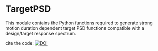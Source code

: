 # TargetPSD
This module contains the Python functions required to generate strong motion duration dependent target PSD functions compatible with a design/target response spectrum. 

cite the code: [![DOI](https://zenodo.org/badge/873791474.svg)](https://doi.org/10.5281/zenodo.13942090)
